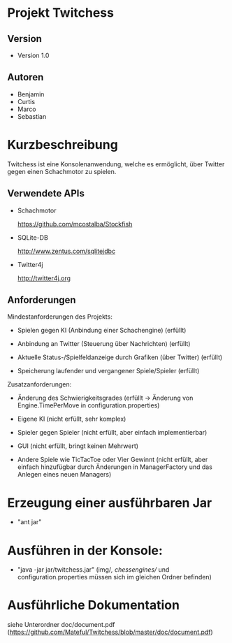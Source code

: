 Projekt Twitchess
========================

Version
-------
* Version 1.0

Autoren
------- 
* Benjamin
* Curtis
* Marco
* Sebastian

Kurzbeschreibung
===============
Twitchess ist eine Konsolenanwendung, welche es ermöglicht, über Twitter gegen einen Schachmotor zu spielen.

Verwendete APIs
---------------
* Schachmotor

	https://github.com/mcostalba/Stockfish
	
* SQLite-DB

	http://www.zentus.com/sqlitejdbc
	
* Twitter4j

	http://twitter4j.org
		


Anforderungen
----------------

Mindestanforderungen des Projekts:

* Spielen gegen KI (Anbindung einer Schachengine) (erfüllt)
  
* Anbindung an Twitter (Steuerung über Nachrichten) (erfüllt)
  
* Aktuelle Status-/Spielfeldanzeige durch Grafiken (über Twitter) (erfüllt)
  
* Speicherung laufender und vergangener Spiele/Spieler (erfüllt)
  

Zusatzanforderungen:

* Änderung des Schwierigkeitsgrades (erfüllt -> Änderung von Engine.TimePerMove in configuration.properties)
  
* Eigene KI (nicht erfüllt, sehr komplex)
  
* Spieler gegen Spieler (nicht erfüllt, aber einfach implementierbar)
  
* GUI (nicht erfüllt, bringt keinen Mehrwert)
  
* Andere Spiele wie TicTacToe oder Vier Gewinnt (nicht erfüllt, aber einfach hinzufügbar durch Änderungen in ManagerFactory und das Anlegen eines neuen Managers)
    

Erzeugung einer ausführbaren Jar
================================
* "ant jar"

Ausführen in der Konsole:
=========================
* "java -jar jar/twitchess.jar"
(img/*, chessengines/* und configuration.properties müssen sich im gleichen Ordner befinden)

Ausführliche Dokumentation
==========================
siehe Unterordner doc/document.pdf (https://github.com/Mateful/Twitchess/blob/master/doc/document.pdf)